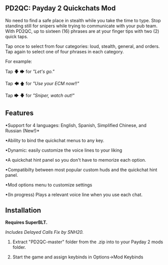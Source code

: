 PD2QC: Payday 2 Quickchats Mod
------------------------------

No need to find a safe place in stealth while you take the time to type.
Stop standing still for snipers while trying to communicate with your pub team. 
With PD2QC, up to sixteen (16) phrases are at your finger tips with two (2) quick taps. 

Tap once to select from four categories: loud, stealth, general, and orders.
Tap again to select one of four phrases in each category. 

For example: 

Tap 🡇 🡆 for *"Let's go."*

Tap 🡄 🡅 for *"Use your ECM now!!"*

Tap 🡆 🡇 for *"Sniper, watch out!"*

Features
--------
•Support for 4 languages: English, Spanish,  Simplified Chinese, and Russian (New!)*

•Ability to bind the quickchat menus to any key.

•Dynamic: easily customize the voice lines to your liking

•A quickchat hint panel so you don't have to memorize each option.

•Compatibilty between most popular custom huds and the quickchat hint panel.  

•Mod options menu to customize settings

•(In progress) Plays a relevant voice line when you use each chat.

Installation
-------------
**Requires SuperBLT.**

*Includes Delayed Calls Fix by SNH20.*

1. Extract "PD2QC-master" folder from the .zip into to your Payday 2 mods folder. 

2. Start the game and assign keybinds in Options->Mod Keybinds